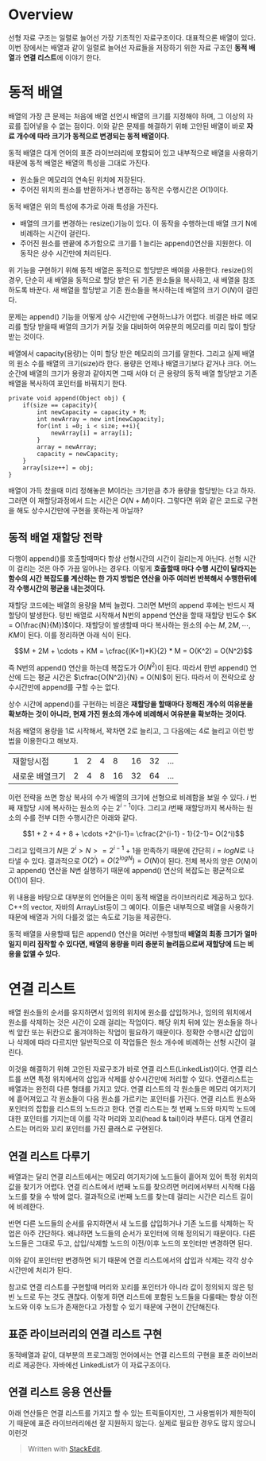 # Overview

선형 자료 구조는 일렬로 늘어선 가장 기초적인 자료구조이다. 대표적으론 배열이 있다. 이번 장에서는 배열과 같이 일렬로 늘어선 자료들을 저장하기 위한 자료 구조인 **동적 배열**과 **연결 리스트**에 이야기 한다.

# 동적 배열

배열의 가장 큰 문제는 처음에 배열 선언시 배열의 크기를 지정해야 하며, 그 이상의 자료를 집어넣을 수 없는 점이다. 이와 같은 문제를 해결하기 위해 고안된 배열이 바로 **자료 개수에 따라 크기가 동적으로 변경되는 동적 배열이다.**  

동적 배열은 대게 언어의 표준 라이브러리에 포함되어 있고 내부적으로 배열을 사용하기 때문에 동적 배열은 배열의 특성을 그대로 가진다. 

* 원소들은 메모리의 연속된 위치에 저장된다.
* 주어진 위치의 원소를 반환하거나 변경하는 동작은 수행시간은 $O(1)$이다.

동적 배열은 위의 특성에 추가로 아래 특성을 가진다. 

* 배열의 크기를 변경하는 resize()기능이 있다. 이 동작을 수행하는데 배열 크기 N에 비례하는 시간이 걸린다.
* 주어진 원소를 맨끝에 추가함으로 크기를 1 늘리는 append()연산을 지원한다. 이 동작은 상수 시간만에 처리된다. 

위 기능을 구현하기 위해 동적 배열은 동적으로 할당받은 배여을 사용한다. resize()의 경우, 단순히 새 배열을 동적으로 할당 받은 뒤 기존 원소들을 복사하고, 새 배열을 참조하도록 바꾼다. 새 배열을 할당받고 기존 원소들을 복사하는데 배열의 크기 $O(N)$이 걸린다. 

문제는 append() 기능을 어떻게 상수 시간만에 구현하느냐가 어렵다. 비결은 바로 메모리를 할당 받을때 배열의 크기가 커질 것을 대비하여 여유분의 메모리를 미리 많이 할당받는 것이다.

배열에서 capacity(용량)는 이미 할당 받은 메모리의 크기를 말한다. 그리고 실제 배열의 원소 수를 배열의 크기(size)라 한다. 용량은 언제나 배열크기보다 같거나 크다. 어느 순간에 배열의 크기가 용량과 같아지면 그때 서야 더 큰 용량의 동적 배열 할당받고 기존 배열을 복사하여 포인터를 바꿔치기 한다. 

```
private void append(Object obj) {
	if(size == capacity){
		int newCapacity = capacity + M;
		int newArray = new int[newCapacity];
		for(int i =0; i < size; ++i){
			newArray[i] = array[i];
		}
		array = newArray;
		capacity = newCapacity;
	}
	array[size++] = obj;
}
```

배열이 가득 찼을때 미리 정해놓은 M이라는 크기만큼 추가 용량을 할당받는 다고 하자. 그러면 이 재할당과정에서 드는 시간은 $O(N+M)$이다. 그렇다면 위와 같은 코드로 구현을 해도 상수시간만에 구현을 못하는게 아닐까?

## 동적 배열 재할당 전략

다행이 append()를 호출할때마다 항상 선형시간의 시간이 걸리는게 아닌다. 선형 시간이 걸리는 것은 아주 가끔 일어나는 경우다. 이렇게 **호출할때 마다 수행 시간이 달라지는 함수의 시간 복잡도를 계산하는 한 가지 방법은 연산을 아주 여러번 반복해서 수행한뒤에 각 수행시간의 평균을 내는것이다.** 

재할당 코드에는 배열의 용량을 M씩 늘렸다. 그러면 M번의 append 후에는 반드시 재할당이 발생한다. 텅빈 배열로 시작해서 N번의 append 연산을 할때 재할당 빈도수 $K = O(\frac{N}{M})$이다. 재할당이 발생할때 마다 복사하는 원소의 수는 $M, 2M, \cdots, KM$이 된다. 이를 정리하면 아래 식이 된다.

$$M + 2M + \cdots + KM = \cfrac{(K+1)*K}{2} * M = O(K^2) = O(N^2)$$

즉 N번의 append() 연산을 하는데 복잡도가 $O(N^2)$이 된다. 따라서 한번 append() 연산에 드는 평균 시간은 $\cfrac{O(N^2)}{N} = O(N)$이 된다. 따라서 이 전략으로 상수시간만에 append를 구할 수는 없다. 

상수 시간에 append()를 구현하는 비결은 **재할당을 할때마다 정해진 개수의 여유분을 확보하는 것이 아니라, 현재 가진 원소의 개수에 비례해서 여유분을 확보하는 것이다.** 

처음 배열의 용량을 1로 시작해서, 꽉차면 2로 늘리고, 그 다음에는 4로 늘리고 이런 방법을 이용한다고 해보자. 

| |  |||||||
|--|--|--|--|--|--|--|--|
| 재할당시점 | 1 |2|4|8|16|32|...|2048|
| 새로운 배열크기  | 2|4|8|16|32|64|...|4096

이런 전략을 쓰면 항상 복사의 수가 배열의 크기에 선형으로 비례함을 보일 수 있다. $i$ 번째 재할당 시에 복사하는 원소의 수는 $2^{i-1}$이다. 그리고 $i$번째 재할당까지 복사하는 원소의 수를 전부 더한 수행시간은 아래와 같다.

$$1 + 2 + 4 + 8 + \cdots +2^{i-1}= \cfrac{2^{i-1} - 1}{2-1}= O(2^i)$$

그리고 입력크기 $N$은 $2^i > N >= 2^{i-1} + 1$을 만족하기 때문에 
간단히 $i = logN$로 나타낼 수 있다. 
결과적으로 $O(2^i) = O(2^{logN}) = O(N)$이 된다. 전체 복사의 양은 $O(N)$이고 append() 연산을 N번 실행하기 때문에 append() 연산의 복잡도는 평균적으로 O(1)이 된다. 

위 내용을 바탕으로 대부분의 언어들은 이미 동적 배열을 라이브러리로 제공하고 있다. C++의 vector, 자바의 ArrayList등이 그 예이다. 이들은 내부적으로 배열을 사용하기 때문에 배열과 거의 다를것 없는 속도로 기능을 제공한다. 

동적 배열을 사용할때 팁은 append() 연산을 여러번 수행할때 **배열의 최종 크기가 얼마일지 미리 짐작할 수 있다면, 배열의 용량을 미리 충분히 늘려둠으로써 재할당에 드는 비용을 없앨 수 있다.** 

# 연결 리스트

배열 원소들의 순서를 유지하면서 임의의 위치에 원소를 삽입하거나, 임의의 위치에서 원소를 삭제하는 것은 시간이 오래 걸리는 작업이다. 해당 위치 뒤에 있는 원소들을 하나씩 앞칸 또는 뒤칸으로 옮겨야하는 작업이 필요하기 때문이다. 정확한 수행시간 삽입이나 삭제에 따라 다르지만 일반적으로 이 작업들은 원소 개수에 비례하는 선형 시간이 걸린다. 

이것을 해결하기 위해 고안된 자료구조가 바로 연결 리스트(LinkedList)이다. 연결 리스트를 쓰면 특정 위치에서의 삽입과 삭제를 상수시간만에 처리할 수 있다. 연결리스트는 배열과는 완전히 다른 형태를 가지고 있다. 연결 리스트의 각 원소들은 메모리 여기저기에 흩어져있고 각 원소들이 다음 원소를 가르키는 포인터를 가진다.
연결 리스트 원소와 포인터의 잡합을 리스트의 노드라고 한다. 연결 리스트는 첫 번째 노드와 마지막 노드에 대한 포인터를 가지는데 이를 각각 머리와 꼬리(head & tail)이라 부른다. 대게 연결리스트는 머리와 꼬리 포인터를 가진 클래스로 구현된다.


## 연결 리스트 다루기

배열과는 달리 연결 리스트에서는 메모리 여기저기에 노드들이 흩어져 있어 특정 위치의 값을 찾기가 어렵다. 연결 리스트에서 i번째 노드를 찾으려면 머리에서부터 시작해 다음 노드를 찾을 수 밖에 없다. 결과적으로 i번째 노드를 찾는데 걸리는 시간은 리스트 길이에 비례한다. 

반면 다른 노드들의 순서를 유지하면서 새 노드를 삽입하거나 기존 노드를 삭제하는 작업은 아주 간단하다. 왜냐하면 노드들의 순서가 포인터에 의해 정의되기 때문이다. 다른 노드들은 그대로 두고, 삽입/삭제할 노드의 이전/이후 노드의 포인터만 변경하면 된다. 

이와 같이 포인터만 변경하면 되기 때문에 연결 리스트에서의 삽입과 삭제는 각각 상수 시간만에 처리가 된다. 

참고로 연결 리스트를 구현할때 머리와 꼬리를 포인터가 아니라 값이 정의되지 않은 텅 빈 노드로 두는 것도 괜찮다. 이렇게 하면 리스트에 포함된 노드들을 다룰때는 항상 이전 노드와 이후 노드가 존재한다고 가정할 수 있기 때문에 구현이 간단해진다. 

## 표준 라이브러리의 연결 리스트 구현

동적배열과 같이, 대부분의 프로그래밍 언어에서는 연결 리스트의 구현을 표준 라이브러리로 제공한다.  자바에선 LinkedList가 이 자료구조이다. 

## 연결 리스트 응용 연산들

아래 연산들은 연결 리스트를 가지고 할 수 있는 트릭들이지만, 그 사용범위가 제한적이기 때문에 표준 라이브러리에선 잘 지원하지 않는다. 실제로 필요한 경우도 많지 않으니 이런것

> Written with [StackEdit](https://stackedit.io/).
<!--stackedit_data:
eyJoaXN0b3J5IjpbODI0MTcwMzg1LDEyOTMyODM0ODYsLTQ4Mj
IyOTk2MSwyMTY2NTExODQsLTIxNDUxMDU3ODksLTg5OTQxODY1
OSwtMzI2NDE3NDIxLDMxMTIwMTM5NywtMTY2OTE1ODUxMiwtNj
YwNjE4MDI5LC0xMzM4MjYzODU1LDI5OTczOTYxMSw1MDc4MzM4
OTksMTE4NTgyNzE5LC0xNjA2OTY3OCwzMDY4NjM0NzcsLTIwMz
U5NzU3NCwxNDUwMjcyNTQyLC0xMzMzNzc4NjkwLDYwNDg1NTM0
XX0=
-->